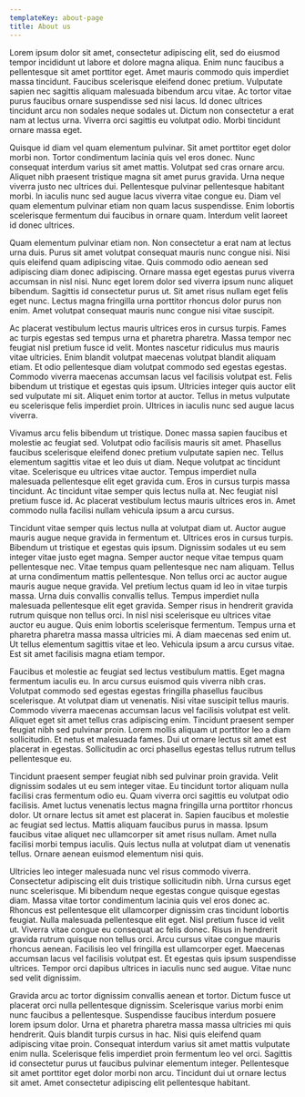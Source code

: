 ```yaml
---
templateKey: about-page
title: About us
---
```

Lorem ipsum dolor sit amet, consectetur adipiscing elit, sed do eiusmod tempor incididunt ut labore et dolore magna aliqua. Enim nunc faucibus a pellentesque sit amet porttitor eget. Amet mauris commodo quis imperdiet massa tincidunt. Faucibus scelerisque eleifend donec pretium. Vulputate sapien nec sagittis aliquam malesuada bibendum arcu vitae. Ac tortor vitae purus faucibus ornare suspendisse sed nisi lacus. Id donec ultrices tincidunt arcu non sodales neque sodales ut. Dictum non consectetur a erat nam at lectus urna. Viverra orci sagittis eu volutpat odio. Morbi tincidunt ornare massa eget.

Quisque id diam vel quam elementum pulvinar. Sit amet porttitor eget dolor morbi non. Tortor condimentum lacinia quis vel eros donec. Nunc consequat interdum varius sit amet mattis. Volutpat sed cras ornare arcu. Aliquet nibh praesent tristique magna sit amet purus gravida. Urna neque viverra justo nec ultrices dui. Pellentesque pulvinar pellentesque habitant morbi. In iaculis nunc sed augue lacus viverra vitae congue eu. Diam vel quam elementum pulvinar etiam non quam lacus suspendisse. Enim lobortis scelerisque fermentum dui faucibus in ornare quam. Interdum velit laoreet id donec ultrices.

Quam elementum pulvinar etiam non. Non consectetur a erat nam at lectus urna duis. Purus sit amet volutpat consequat mauris nunc congue nisi. Nisi quis eleifend quam adipiscing vitae. Quis commodo odio aenean sed adipiscing diam donec adipiscing. Ornare massa eget egestas purus viverra accumsan in nisl nisi. Nunc eget lorem dolor sed viverra ipsum nunc aliquet bibendum. Sagittis id consectetur purus ut. Sit amet risus nullam eget felis eget nunc. Lectus magna fringilla urna porttitor rhoncus dolor purus non enim. Amet volutpat consequat mauris nunc congue nisi vitae suscipit.

Ac placerat vestibulum lectus mauris ultrices eros in cursus turpis. Fames ac turpis egestas sed tempus urna et pharetra pharetra. Massa tempor nec feugiat nisl pretium fusce id velit. Montes nascetur ridiculus mus mauris vitae ultricies. Enim blandit volutpat maecenas volutpat blandit aliquam etiam. Et odio pellentesque diam volutpat commodo sed egestas egestas. Commodo viverra maecenas accumsan lacus vel facilisis volutpat est. Felis bibendum ut tristique et egestas quis ipsum. Ultricies integer quis auctor elit sed vulputate mi sit. Aliquet enim tortor at auctor. Tellus in metus vulputate eu scelerisque felis imperdiet proin. Ultrices in iaculis nunc sed augue lacus viverra.

Vivamus arcu felis bibendum ut tristique. Donec massa sapien faucibus et molestie ac feugiat sed. Volutpat odio facilisis mauris sit amet. Phasellus faucibus scelerisque eleifend donec pretium vulputate sapien nec. Tellus elementum sagittis vitae et leo duis ut diam. Neque volutpat ac tincidunt vitae. Scelerisque eu ultrices vitae auctor. Tempus imperdiet nulla malesuada pellentesque elit eget gravida cum. Eros in cursus turpis massa tincidunt. Ac tincidunt vitae semper quis lectus nulla at. Nec feugiat nisl pretium fusce id. Ac placerat vestibulum lectus mauris ultrices eros in. Amet commodo nulla facilisi nullam vehicula ipsum a arcu cursus.

Tincidunt vitae semper quis lectus nulla at volutpat diam ut. Auctor augue mauris augue neque gravida in fermentum et. Ultrices eros in cursus turpis. Bibendum ut tristique et egestas quis ipsum. Dignissim sodales ut eu sem integer vitae justo eget magna. Semper auctor neque vitae tempus quam pellentesque nec. Vitae tempus quam pellentesque nec nam aliquam. Tellus at urna condimentum mattis pellentesque. Non tellus orci ac auctor augue mauris augue neque gravida. Vel pretium lectus quam id leo in vitae turpis massa. Urna duis convallis convallis tellus. Tempus imperdiet nulla malesuada pellentesque elit eget gravida. Semper risus in hendrerit gravida rutrum quisque non tellus orci. In nisl nisi scelerisque eu ultrices vitae auctor eu augue. Quis enim lobortis scelerisque fermentum. Tempus urna et pharetra pharetra massa massa ultricies mi. A diam maecenas sed enim ut. Ut tellus elementum sagittis vitae et leo. Vehicula ipsum a arcu cursus vitae. Est sit amet facilisis magna etiam tempor.

Faucibus et molestie ac feugiat sed lectus vestibulum mattis. Eget magna fermentum iaculis eu. In arcu cursus euismod quis viverra nibh cras. Volutpat commodo sed egestas egestas fringilla phasellus faucibus scelerisque. At volutpat diam ut venenatis. Nisi vitae suscipit tellus mauris. Commodo viverra maecenas accumsan lacus vel facilisis volutpat est velit. Aliquet eget sit amet tellus cras adipiscing enim. Tincidunt praesent semper feugiat nibh sed pulvinar proin. Lorem mollis aliquam ut porttitor leo a diam sollicitudin. Et netus et malesuada fames. Dui ut ornare lectus sit amet est placerat in egestas. Sollicitudin ac orci phasellus egestas tellus rutrum tellus pellentesque eu.

Tincidunt praesent semper feugiat nibh sed pulvinar proin gravida. Velit dignissim sodales ut eu sem integer vitae. Eu tincidunt tortor aliquam nulla facilisi cras fermentum odio eu. Quam viverra orci sagittis eu volutpat odio facilisis. Amet luctus venenatis lectus magna fringilla urna porttitor rhoncus dolor. Ut ornare lectus sit amet est placerat in. Sapien faucibus et molestie ac feugiat sed lectus. Mattis aliquam faucibus purus in massa. Ipsum faucibus vitae aliquet nec ullamcorper sit amet risus nullam. Amet nulla facilisi morbi tempus iaculis. Quis lectus nulla at volutpat diam ut venenatis tellus. Ornare aenean euismod elementum nisi quis.

Ultricies leo integer malesuada nunc vel risus commodo viverra. Consectetur adipiscing elit duis tristique sollicitudin nibh. Urna cursus eget nunc scelerisque. Mi bibendum neque egestas congue quisque egestas diam. Massa vitae tortor condimentum lacinia quis vel eros donec ac. Rhoncus est pellentesque elit ullamcorper dignissim cras tincidunt lobortis feugiat. Nulla malesuada pellentesque elit eget. Nisl pretium fusce id velit ut. Viverra vitae congue eu consequat ac felis donec. Risus in hendrerit gravida rutrum quisque non tellus orci. Arcu cursus vitae congue mauris rhoncus aenean. Facilisis leo vel fringilla est ullamcorper eget. Maecenas accumsan lacus vel facilisis volutpat est. Et egestas quis ipsum suspendisse ultrices. Tempor orci dapibus ultrices in iaculis nunc sed augue. Vitae nunc sed velit dignissim.

Gravida arcu ac tortor dignissim convallis aenean et tortor. Dictum fusce ut placerat orci nulla pellentesque dignissim. Scelerisque varius morbi enim nunc faucibus a pellentesque. Suspendisse faucibus interdum posuere lorem ipsum dolor. Urna et pharetra pharetra massa massa ultricies mi quis hendrerit. Quis blandit turpis cursus in hac. Nisi quis eleifend quam adipiscing vitae proin. Consequat interdum varius sit amet mattis vulputate enim nulla. Scelerisque felis imperdiet proin fermentum leo vel orci. Sagittis id consectetur purus ut faucibus pulvinar elementum integer. Pellentesque sit amet porttitor eget dolor morbi non arcu. Tincidunt dui ut ornare lectus sit amet. Amet consectetur adipiscing elit pellentesque habitant.
